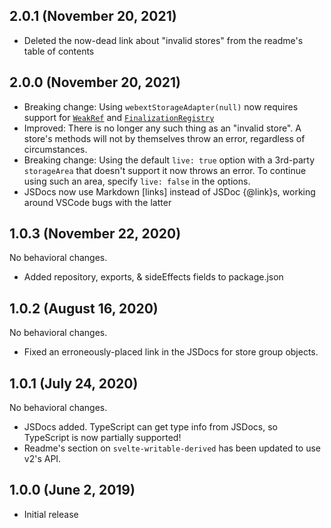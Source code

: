 ## 2.0.1 (November 20, 2021)

- Deleted the now-dead link about "invalid stores" from the readme's table of contents

## 2.0.0 (November 20, 2021)

- Breaking change: Using `webextStorageAdapter(null)` now requires support for [`WeakRef`](https://caniuse.com/mdn-javascript_builtins_weakref) and [`FinalizationRegistry`](https://caniuse.com/mdn-javascript_builtins_finalizationregistry)
- Improved: There is no longer any such thing as an "invalid store". A store's methods will not by themselves throw an error, regardless of circumstances.
- Breaking change: Using the default `live: true` option with a 3rd-party `storageArea` that doesn't support it now throws an error. To continue using such an area, specify `live: false` in the options.
- JSDocs now use Markdown \[links] instead of JSDoc {@link}s, working around VSCode bugs with the latter

## 1.0.3 (November 22, 2020)

No behavioral changes.

- Added repository, exports, & sideEffects fields to package.json

## 1.0.2 (August 16, 2020)

No behavioral changes.

- Fixed an erroneously-placed link in the JSDocs for store group objects.

## 1.0.1 (July 24, 2020)

No behavioral changes.

- JSDocs added. TypeScript can get type info from JSDocs, so TypeScript is now partially supported!
- Readme's section on `svelte-writable-derived` has been updated to use v2's API.

## 1.0.0 (June 2, 2019)

- Initial release